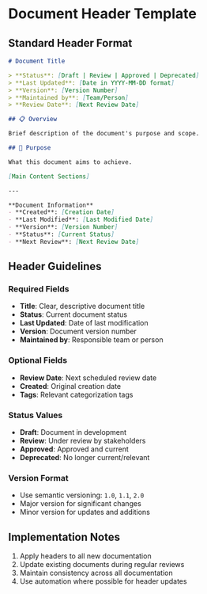 # Document Header Template

## Standard Header Format

```markdown
# Document Title

> **Status**: [Draft | Review | Approved | Deprecated]  
> **Last Updated**: [Date in YYYY-MM-DD format]  
> **Version**: [Version Number]  
> **Maintained by**: [Team/Person]  
> **Review Date**: [Next Review Date]

## 📋 Overview

Brief description of the document's purpose and scope.

## 🎯 Purpose

What this document aims to achieve.

[Main Content Sections]

---

**Document Information**
- **Created**: [Creation Date]
- **Last Modified**: [Last Modified Date]  
- **Version**: [Version Number]
- **Status**: [Current Status]
- **Next Review**: [Next Review Date]
```

## Header Guidelines

### Required Fields
- **Title**: Clear, descriptive document title
- **Status**: Current document status
- **Last Updated**: Date of last modification
- **Version**: Document version number
- **Maintained by**: Responsible team or person

### Optional Fields
- **Review Date**: Next scheduled review date
- **Created**: Original creation date
- **Tags**: Relevant categorization tags

### Status Values
- **Draft**: Document in development
- **Review**: Under review by stakeholders
- **Approved**: Approved and current
- **Deprecated**: No longer current/relevant

### Version Format
- Use semantic versioning: `1.0`, `1.1`, `2.0`
- Major version for significant changes
- Minor version for updates and additions

## Implementation Notes

1. Apply headers to all new documentation
2. Update existing documents during regular reviews
3. Maintain consistency across all documentation
4. Use automation where possible for header updates